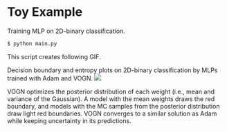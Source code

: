 # Toy Example
Training MLP on 2D-binary classification.
```bash
$ python main.py
```
This script creates following GIF.

Decision boundary and entropy plots on 2D-binary classification by MLPs trained with Adam and VOGN.
![](../docs/boundary.gif)

VOGN optimizes the posterior distribution of each weight (i.e., mean and variance of the Gaussian). 
A model with the mean weights draws the red boundary, and models with the MC samples from the posterior distribution draw light red boundaries.
VOGN converges to a similar solution as Adam while keeping uncertainty in its predictions.
